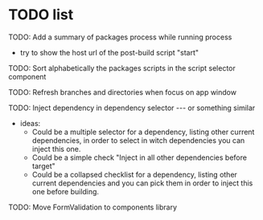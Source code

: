 # TODO list

TODO: Add a summary of packages process while running process

- try to show the host url of the post-build script "start"

TODO: Sort alphabetically the packages scripts in the script selector component

TODO: Refresh branches and directories when focus on app window

TODO: Inject dependency in dependency selector --- or something similar

- ideas:
  - Could be a multiple selector for a dependency, listing other current dependencies, in order to select in witch dependencies you can inject this one.
  - Could be a simple check "Inject in all other dependencies before target"
  - Could be a collapsed checklist for a dependency, listing other current dependencies and you can pick them in order to inject this one before building.

TODO: Move FormValidation to components library
